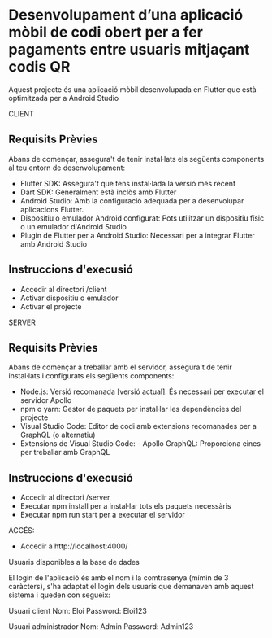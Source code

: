 # Desenvolupament d’una aplicació mòbil de codi obert per a fer pagaments entre usuaris mitjaçant codis QR

Aquest projecte és una aplicació mòbil desenvolupada en Flutter que està optimitzada per a Android Studio


CLIENT

## Requisits Prèvies

Abans de començar, assegura't de tenir instal·lats els següents components al teu entorn de desenvolupament:
- Flutter SDK: Assegura't que tens instal·lada la versió més recent
- Dart SDK: Generalment està inclòs amb Flutter
- Android Studio: Amb la configuració adequada per a desenvolupar aplicacions Flutter.
- Dispositiu o emulador Android configurat: Pots utilitzar un dispositiu físic o un emulador d'Android Studio
- Plugin de Flutter per a Android Studio: Necessari per a integrar Flutter amb Android Studio

## Instruccions d'execusió

- Accedir al directori /client
- Activar dispositiu o emulador
- Activar el projecte



SERVER

## Requisits Prèvies

Abans de començar a treballar amb el servidor, assegura't de tenir instal·lats i configurats els següents components:

- Node.js: Versió recomanada [versió actual]. És necessari per executar el servidor Apollo
- npm o yarn: Gestor de paquets per instal·lar les dependències del projecte
- Visual Studio Code: Editor de codi amb extensions recomanades per a GraphQL (o alternatiu)
- Extensions de Visual Studio Code:
        - Apollo GraphQL: Proporciona eines per treballar amb GraphQL


## Instruccions d'execusió

- Accedir al directori /server
- Executar npm install per a instal·lar tots els paquets necessàris
- Executar npm run start per a executar el servidor


ACCÉS:
- Accedir a http://localhost:4000/

Usuaris disponibles a la base de dades

El login de l'aplicació és amb el nom i la comtrasenya (mímin de 3 caràcters), s'ha adaptat el login dels usuaris que demanaven amb aquest sistema i queden con segueix:

Usuari client
   Nom: Eloi
   Password: Eloi123

Usuari administrador
   Nom: Admin
   Password: Admin123
